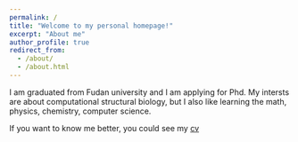 ```yaml
---
permalink: /
title: "Welcome to my personal homepage!"
excerpt: "About me"
author_profile: true
redirect_from: 
  - /about/
  - /about.html
---
```


I am graduated from Fudan university and I am applying for Phd.
My intersts are about computational structural biology, but I also like learning the math, physics, chemistry, computer science.

If you want to know me better, you could see my [cv](https://xbybshd.github.io/cv/)